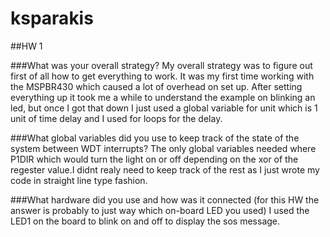 # ksparakis

##HW 1 

###What was your overall strategy?
  My overall strategy was to figure out first of all how to get everything to work. It was my first time working with the MSPBR430
  which caused a lot of overhead on set up. After setting everything up it took me a while to understand the example on blinking an led, but once I got that
  down I just used a global variable for unit which is 1 unit of time delay and I used for loops for the delay.
  
###What global variables did you use to keep track of the state of the system between WDT interrupts?
  The only global variables needed where P1DIR which would turn the light on or off depending on the xor of the regester value.I didnt realy need to keep track
of the rest as I just wrote my code in straight line type fashion.

###What hardware did you use and how was it connected (for this HW the answer is probably to just way which on-board LED you used)
  I used the LED1 on the board to blink on and off to display the sos message.
